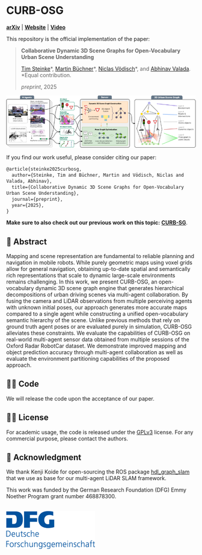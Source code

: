 # CURB-OSG
[**arXiv**](https://arxiv.org/abs/) | [**Website**](https://ov-curb.cs.uni-freiburg.de/) | [**Video**](https://www.youtube.com/)

This repository is the official implementation of the paper:

> **Collaborative Dynamic 3D Scene Graphs for Open-Vocabulary Urban Scene Understanding**
>
> [Tim Steinke]()&ast;, [Martin Büchner](https://rl.uni-freiburg.de/people/buechner)&ast;, [Niclas Vödisch](https://vniclas.github.io/)&ast;, and [Abhinav Valada](https://rl.uni-freiburg.de/people/valada). <br>
> &ast;Equal contribution. <br> 
> 
> *preprint*, 2025

<p align="center">
  <img src="./assets/curb-osg_overview.png" alt="Overview of CURB-OSG approach" width="800" />
</p>

If you find our work useful, please consider citing our paper:
```
@article{steinke2025curbosg,
  author={Steinke, Tim and Büchner, Martin and Vödisch, Niclas and Valada, Abhinav},
  title={Collaborative Dynamic 3D Scene Graphs for Open-Vocabulary Urban Scene Understanding},
  journal={preprint},
  year={2025},
}
```

**Make sure to also check out our previous work on this topic:** [**CURB-SG**](https://github.com/robot-learning-freiburg/CURB-SG).


## 📔 Abstract

Mapping and scene representation are fundamental to reliable planning and navigation in mobile robots. While purely geometric maps using voxel grids allow for general navigation, obtaining up-to-date spatial and semantically rich representations that scale to dynamic large-scale environments remains challenging. In this work, we present CURB-OSG, an open-vocabulary dynamic 3D scene graph engine that generates hierarchical decompositions of urban driving scenes via multi-agent collaboration. By fusing the camera and LiDAR observations from multiple perceiving agents with unknown initial poses, our approach generates more accurate maps compared to a single agent while constructing a unified open-vocabulary semantic hierarchy of the scene. Unlike previous methods that rely on ground truth agent poses or are evaluated purely in simulation, CURB-OSG alleviates these constraints. We evaluate the capabilities of CURB-OSG on real-world multi-agent sensor data obtained from multiple sessions of the Oxford Radar RobotCar dataset. We demonstrate improved mapping and object prediction accuracy through multi-agent collaboration as well as evaluate the environment partitioning capabilities of the proposed approach.


## 👩‍💻 Code

We will release the code upon the acceptance of our paper.

## 👩‍⚖️  License

For academic usage, the code is released under the [GPLv3](https://www.gnu.org/licenses/gpl-3.0.en.html) license.
For any commercial purpose, please contact the authors.


## 🙏 Acknowledgment

We thank Kenji Koide for open-sourcing the ROS package [hdl_graph_slam](https://github.com/koide3/hdl_graph_slam) that we use as base for our multi-agent LiDAR SLAM framework.

This work was funded by the German Research Foundation (DFG) Emmy Noether Program grant number 468878300.
<br><br>
<p float="left">
  <a href="https://www.dfg.de/en/research_funding/programmes/individual/emmy_noether/index.html"><img src="./assets/dfg_logo.png" alt="drawing" height="100"/></a>  
</p>
